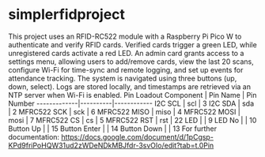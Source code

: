 # simplerfidproject 
This project uses an RFID-RC522 module with a Raspberry Pi Pico W to authenticate and verify RFID cards. Verified cards trigger a green LED, while unregistered cards activate a red LED. An admin card grants access to a settings menu, allowing users to add/remove cards, view the last 20 scans, configure Wi-Fi for time-sync and remote logging, and set up events for attendance tracking. The system is navigated using three buttons (up, down, select). Logs are stored locally, and timestamps are retrieved via an NTP server when Wi-Fi is enabled.
Pin Loadout
Component    | Pin Name | Pin Number
-------------|----------|------------
I2C SCL      | scl      | 3
I2C SDA      | sda      | 2
MFRC522 SCK  | sck      | 6
MFRC522 MISO | miso     | 4
MFRC522 MOSI | mosi     | 7
MFRC522 CS   | cs       | 5
MFRC522 RST  | rst      | 22
LED          |          | 9
LED No       |          | 10
Button Up    |          | 15
Button Enter |          | 14
Button Down  |          | 13
For further documentation:
https://docs.google.com/document/d/1pCgsp-KPd9friPoHQW31ud2zWDeNDkMBJfdr-3svOIo/edit?tab=t.0Pin
